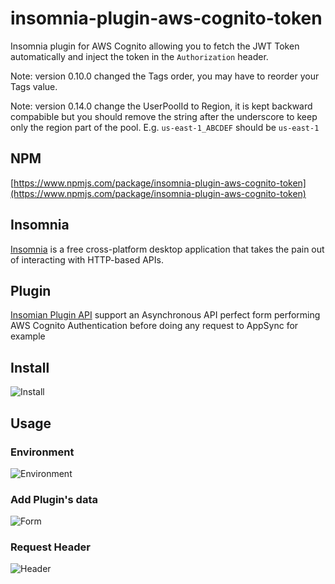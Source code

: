# insomnia-plugin-aws-cognito-token
Insomnia plugin for AWS Cognito allowing you to fetch the JWT Token automatically and inject the token in the `Authorization` header.

Note: version 0.10.0 changed the Tags order, you may have to reorder your Tags value.

Note: version 0.14.0 change the UserPoolId to Region, it is kept backward compabible but you should remove the string after the underscore to keep only the region part of the pool. E.g. `us-east-1_ABCDEF` should be `us-east-1`

## NPM
[https://www.npmjs.com/package/insomnia-plugin-aws-cognito-token](https://www.npmjs.com/package/insomnia-plugin-aws-cognito-token)

## Insomnia
[Insomnia](https://support.insomnia.rest/) is a free cross-platform desktop application that takes the pain out of interacting with HTTP-based APIs. 

## Plugin
[Insomian Plugin API](https://support.insomnia.rest/article/26-plugins) support an Asynchronous API perfect form performing AWS Cognito Authentication before doing any request to AppSync for example

## Install
![Install](https://github.com/syl20lego/insomnia-plugin-aws-cognito-token/raw/master/images/Install.png)

## Usage

### Environment

![Environment](https://github.com/syl20lego/insomnia-plugin-aws-cognito-token/raw/master/images/Add_environment.png)

### Add Plugin's data

![Form](https://github.com/syl20lego/insomnia-plugin-aws-cognito-token/raw/master/images/Plugin_form.png)

### Request Header

![Header](https://github.com/syl20lego/insomnia-plugin-aws-cognito-token/raw/master/images/Authorization_header.png)

